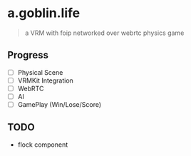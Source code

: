 # a.goblin.life

 > a VRM with foip networked over webrtc physics game

## Progress
 - [ ] Physical Scene
 - [ ] VRMKit Integration
 - [ ] WebRTC
 - [ ] AI
 - [ ] GamePlay (Win/Lose/Score)

## TODO
 - flock component
 